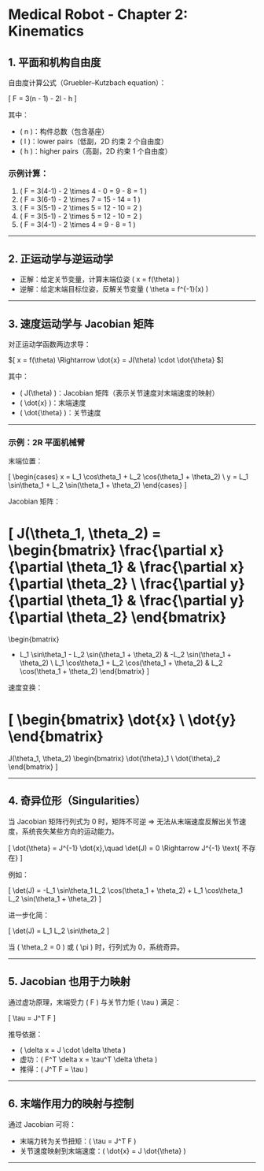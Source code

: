 # Medical Robot - Chapter 2: Kinematics

## 1. 平面和机构自由度

自由度计算公式（Gruebler–Kutzbach equation）：

\[
F = 3(n - 1) - 2l - h
\]

其中：

- \( n \)：构件总数（包含基座）
- \( l \)：lower pairs（低副，2D 约束 2 个自由度）
- \( h \)：higher pairs（高副，2D 约束 1 个自由度）

### 示例计算：

1. \( F = 3(4-1) - 2 \times 4 - 0 = 9 - 8 = 1 \)
2. \( F = 3(6-1) - 2 \times 7 = 15 - 14 = 1 \)
3. \( F = 3(5-1) - 2 \times 5 = 12 - 10 = 2 \)
4. \( F = 3(5-1) - 2 \times 5 = 12 - 10 = 2 \)
5. \( F = 3(4-1) - 2 \times 4 = 9 - 8 = 1 \)

---

## 2. 正运动学与逆运动学

- 正解：给定关节变量，计算末端位姿 \( x = f(\theta) \)
- 逆解：给定末端目标位姿，反解关节变量 \( \theta = f^{-1}(x) \)

---

## 3. 速度运动学与 Jacobian 矩阵

对正运动学函数两边求导：

$\[
x = f(\theta) \Rightarrow \dot{x} = J(\theta) \cdot \dot{\theta}
$\]

其中：

- \( J(\theta) \)：Jacobian 矩阵（表示关节速度对末端速度的映射）
- \( \dot{x} \)：末端速度
- \( \dot{\theta} \)：关节速度

---

### 示例：2R 平面机械臂

末端位置：

\[
\begin{cases}
x = L_1 \cos\theta_1 + L_2 \cos(\theta_1 + \theta_2) \\
y = L_1 \sin\theta_1 + L_2 \sin(\theta_1 + \theta_2)
\end{cases}
\]

Jacobian 矩阵：

\[
J(\theta_1, \theta_2) =
\begin{bmatrix}
\frac{\partial x}{\partial \theta_1} & \frac{\partial x}{\partial \theta_2} \\
\frac{\partial y}{\partial \theta_1} & \frac{\partial y}{\partial \theta_2}
\end{bmatrix}
=
\begin{bmatrix}
- L_1 \sin\theta_1 - L_2 \sin(\theta_1 + \theta_2) & -L_2 \sin(\theta_1 + \theta_2) \\
L_1 \cos\theta_1 + L_2 \cos(\theta_1 + \theta_2) & L_2 \cos(\theta_1 + \theta_2)
\end{bmatrix}
\]

速度变换：

\[
\begin{bmatrix}
\dot{x} \\
\dot{y}
\end{bmatrix}
=
J(\theta_1, \theta_2)
\begin{bmatrix}
\dot{\theta}_1 \\
\dot{\theta}_2
\end{bmatrix}
\]

---

## 4. 奇异位形（Singularities）

当 Jacobian 矩阵行列式为 0 时，矩阵不可逆 ⇒ 无法从末端速度反解出关节速度，系统丧失某些方向的运动能力。

\[
\dot{\theta} = J^{-1} \dot{x},\quad \det(J) = 0 \Rightarrow J^{-1} \text{ 不存在}
\]

例如：

\[
\det(J) = -L_1 \sin\theta_1 L_2 \cos(\theta_1 + \theta_2) + L_1 \cos\theta_1 L_2 \sin(\theta_1 + \theta_2)
\]

进一步化简：

\[
\det(J) = L_1 L_2 \sin\theta_2
\]

当 \( \theta_2 = 0 \) 或 \( \pi \) 时，行列式为 0，系统奇异。

---

## 5. Jacobian 也用于力映射

通过虚功原理，末端受力 \( F \) 与关节力矩 \( \tau \) 满足：

\[
\tau = J^T F
\]

推导依据：

- \( \delta x = J \cdot \delta \theta \)
- 虚功：\( F^T \delta x = \tau^T \delta \theta \)
- 推得：\( J^T F = \tau \)

---

## 6. 末端作用力的映射与控制

通过 Jacobian 可将：

- 末端力转为关节扭矩：\( \tau = J^T F \)
- 关节速度映射到末端速度：\( \dot{x} = J \dot{\theta} \)

---
